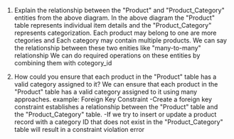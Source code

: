 1. Explain the relationship between the "Product" and "Product_Category" entities from the above diagram.
       In the above diagram the "Product" table represents individual item details and
       the "Product_Category" represents categorization.
       Each product may belong to one are more ctegories and
       Each category may contain multiple products.
       We can say the relationship between these two enities like "many-to-many" relationship
       We can do required operations on these entities by combining them with cotegory_id

2. How could you ensure that each product in the "Product" table has a valid category assigned to it?
       We can ensure that each product in the "Product" table has a valid category assigned to it using many approaches.
       example:
           Foreign Key Constraint
                 -Create a foreign key constraint establishes a relationship between the "Product" table and the "Product_Category" table.
                 -If we try to insert or update a product record with a category ID that does not exist in the "Product_Category" table
                   will result in a constraint violation error
